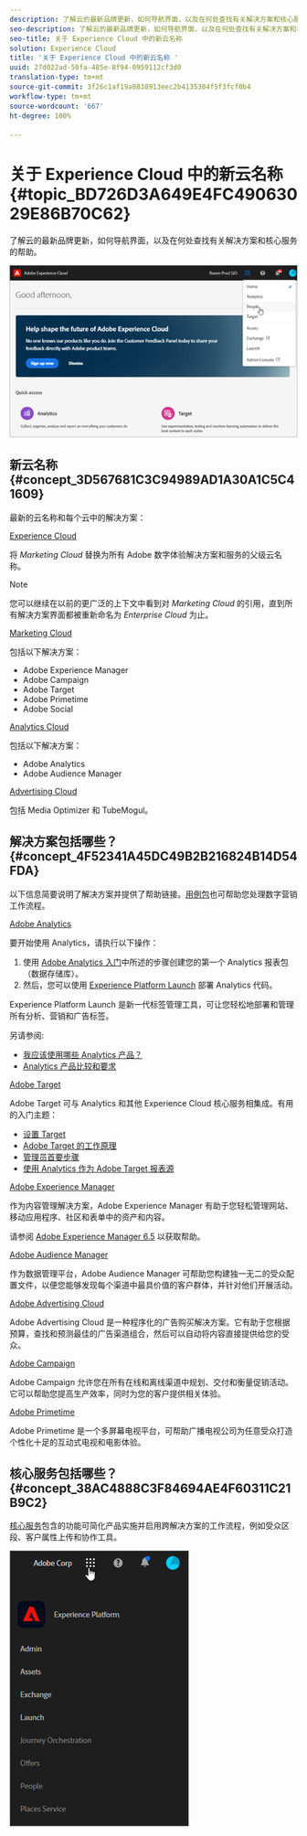 ```yaml
---
description: 了解云的最新品牌更新，如何导航界面，以及在何处查找有关解决方案和核心服务的帮助。
seo-description: 了解云的最新品牌更新，如何导航界面，以及在何处查找有关解决方案和核心服务的帮助。
seo-title: 关于 Experience Cloud 中的新云名称
solution: Experience Cloud
title: '关于 Experience Cloud 中的新云名称 '
uuid: 27d022ad-50fa-485e-8f94-0959112cf3d0
translation-type: tm+mt
source-git-commit: 3f26c1af19a0838913eec2b4135304f5f3fcf0b4
workflow-type: tm+mt
source-wordcount: '667'
ht-degree: 100%

---
```



# 关于 Experience Cloud 中的新云名称 {#topic_BD726D3A649E4FC49063029E86B70C62}

了解云的最新品牌更新，如何导航界面，以及在何处查找有关解决方案和核心服务的帮助。

![](assets/cloud-pulldown.png)

## 新云名称 {#concept_3D567681C3C94989AD1A30A1C5C41609}

最新的云名称和每个云中的解决方案：

[Experience Cloud](https://www.adobe.com/cn/experience-cloud.html?promoid=FZPQZ2HS&amp;mv=other)

将 *Marketing Cloud* 替换为所有 Adobe 数字体验解决方案和服务的父级云名称。

>[!NOTE]
>
>您可以继续在以前的更广泛的上下文中看到对 *Marketing Cloud* 的引用，直到所有解决方案界面都被重新命名为 *Enterprise Cloud* 为止。

[Marketing Cloud](https://www.adobe.com/cn/marketing-cloud.html)

包括以下解决方案：

* Adobe Experience Manager
* Adobe Campaign
* Adobe Target
* Adobe Primetime
* Adobe Social

[Analytics Cloud](https://www.adobe.com/cn/data-analytics-cloud.html)

包括以下解决方案：

* Adobe Analytics
* Adobe Audience Manager

[Advertising Cloud](https://www.adobe.com/cn/advertising-cloud.html)

包括 Media Optimizer 和 TubeMogul。

## 解决方案包括哪些？{#concept_4F52341A45DC49B2B216824B14D54FDA}

以下信息简要说明了解决方案并提供了帮助链接。[用例包](https://helpx.adobe.com/cn/marketing-cloud/how-to/use-cases.html)也可帮助您处理数字营销工作流程。

[Adobe Analytics](https://docs.adobe.com/content/help/zh-Hans/analytics/landing/home.html)

要开始使用 Analytics，请执行以下操作：

1. 使用 [Adobe Analytics 入门](https://docs.adobe.com/content/help/zh-Hans/analytics/analyze/analysis-workspace/home.html)中所述的步骤创建您的第一个 Analytics 报表包（数据存储库）。
1. 然后，您可以使用 [Experience Platform Launch](https://docs.adobe.com/content/help/zh-Hans/launch/using/intro/get-started/quick-start.html) 部署 Analytics 代码。

Experience Platform Launch 是新一代标签管理工具，可让您轻松地部署和管理所有分析、营销和广告标签。

另请参阅:

* [我应该使用哪些 Analytics 产品？](https://docs.adobe.com/content/help/zh-Hans/analytics/admin/admin-overview/which-analytics-tool.html)
* [Analytics 产品比较和要求](https://docs.adobe.com/content/help/zh-Hans/analytics/admin/admin-overview/analytics-product-comparison.html)

[Adobe Target](https://docs.adobe.com/content/help/zh-Hans/target/using/target-home.html)

Adobe Target 可与 Analytics 和其他 Experience Cloud 核心服务相集成。有用的入门主题：

* [设置 Target](https://docs.adobe.com/content/help/zh-Hans/target/using/administer/administrating-target.html)
* [Adobe Target 的工作原理](https://docs.adobe.com/content/help/zh-Hans/target/using/introduction/how-target-works.html)
* [管理员首要步骤](https://docs.adobe.com/content/help/zh-Hans/target/using/administer/start-target.html)
* [使用 Analytics 作为 Adobe Target 报表源](https://docs.adobe.com/content/help/zh-Hans/target/using/integrate/a4t/a4t.html)

[Adobe Experience Manager](https://helpx.adobe.com/cn/support/experience-manager/6-5.html)

作为内容管理解决方案，Adobe Experience Manager 有助于您轻松管理网站、移动应用程序、社区和表单中的资产和内容。

请参阅 [Adobe Experience Manager 6.5](https://helpx.adobe.com/support/experience-manager/6-5.html) 以获取帮助。

[Adobe Audience Manager](https://docs.adobe.com/content/help/zh-Hans/audience-manager/user-guide/aam-home.html)

作为数据管理平台，Adobe Audience Manager 可帮助您构建独一无二的受众配置文件，以便您能够发现每个渠道中最具价值的客户群体，并针对他们开展活动。

[Adobe Advertising Cloud](https://docs.adobe.com/content/help/zh-Hans/release-notes/experience-cloud/current.html#adcloud)

Adobe Advertising Cloud 是一种程序化的广告购买解决方案。它有助于您根据预算，查找和预测最佳的广告渠道组合，然后可以自动将内容直接提供给您的受众。

[Adobe Campaign](https://docs.adobe.com/content/help/zh-Hans/campaign-standard/using/getting-started/about-adobe-campaign/campaign-orchestration.html)

Adobe Campaign 允许您在所有在线和离线渠道中规划、交付和衡量促销活动。它可以帮助您提高生产效率，同时为您的客户提供相关体验。

[Adobe Primetime](https://help.adobe.com/en_US/primetime/)

Adobe Primetime 是一个多屏幕电视平台，可帮助广播电视公司为任意受众打造个性化十足的互动式电视和电影体验。

## 核心服务包括哪些？{#concept_38AC4888C3F84694AE4F60311C21B9C2}

[核心服务](https://docs.adobe.com/content/help/zh-Hans/core-services/interface/about-core-services/core-services-landing.html)包含的功能可简化产品实施并启用跨解决方案的工作流程，例如受众区段、客户属性上传和协作工具。

![](assets/core-services.png)
